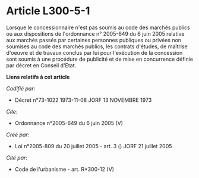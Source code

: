 # Article L300-5-1

Lorsque le concessionnaire n'est pas soumis au code des marchés publics ou aux dispositions de l'ordonnance n° 2005-649 du 6
juin 2005 relative aux marchés passés par certaines personnes publiques ou privées non soumises au code des marchés publics,
les contrats d'études, de maîtrise d'oeuvre et de travaux conclus par lui pour l'exécution de la concession sont soumis à une
procédure de publicité et de mise en concurrence définie par décret en Conseil d'Etat.

**Liens relatifs à cet article**

_Codifié par_:

  - Décret n°73-1022 1973-11-08 JORF 13 NOVEMBRE 1973

_Cite_:

  - Ordonnance n°2005-649 du 6 juin 2005 (V)

_Créé par_:

  - Loi n°2005-809 du 20 juillet 2005 - art. 3 () JORF 21 juillet 2005

_Cité par_:

  - Code de l'urbanisme - art. R*300-12 (V)
